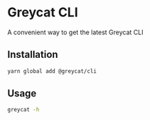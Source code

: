 # Greycat CLI

A convenient way to get the latest Greycat CLI

## Installation
```sh
yarn global add @greycat/cli
```

## Usage
```sh
greycat -h
```